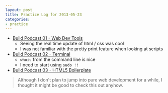 ```yaml
---
layout: post
title: Practice Log for 2013-05-23
categories:
- practice
---
```


* [Build Podcast 01 - Web Dev Tools](http://build-podcast.com/web-dev-tools/)
	* Seeing the real time update of html / css was cool
	* I was not familiar with the pretty print feature when looking at scripts
* [Build Podcast 02 - Terminal](http://build-podcast.com/terminal/)
	* `whois` from the command line is nice
	* I need to start using `sudo !!`
* [Build Podcast 03 - HTML5 Boilerplate](http://build-podcast.com/html5-boilerplate/)
> Although I don't plan to jump into pure web development for a while, I thought it might be good to check this out anyhow.
